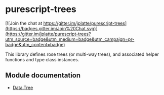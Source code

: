 # purescript-trees

[![Join the chat at https://gitter.im/jplatte/purescript-trees](https://badges.gitter.im/Join%20Chat.svg)](https://gitter.im/jplatte/purescript-trees?utm_source=badge&utm_medium=badge&utm_campaign=pr-badge&utm_content=badge)

This library defines rose trees (or multi-way trees), and associated helper functions and type class instances.

## Module documentation

- [Data.Tree](docs/Data/Tree.md)
